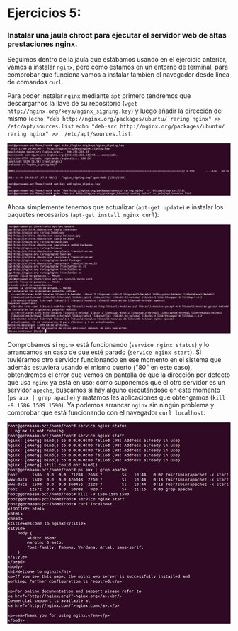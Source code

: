 # Ejercicios 5:
### Instalar una jaula chroot para ejecutar el servidor web de altas prestaciones nginx.

Seguimos dentro de la jaula que estábamos usando en el ejercicio anterior, vamos a instalar `nginx`, pero como estamos en un entorno de terminal, para comprobar que funciona vamos a instalar también el navegador desde línea de comandos `curl`.

Para poder instalar `nginx` mediante `apt` primero tendremos que descargarnos la llave de su repositorio (`wget http://nginx.org/keys/nginx_signing.key`) y luego añadir la dirección del mismo (`echo "deb http://nginx.org/packages/ubuntu/ raring nginx" >> /etc/apt/sources.list` `echo "deb-src http://nginx.org/packages/ubuntu/ raring nginx" >>  /etc/apt/sources.list`:

![eje05_img01](imagenes/eje05_img01.png)

Ahora simplemente tenemos que actualizar (`apt-get update`) e instalar los paquetes necesarios (`apt-get install nginx curl`):

![eje05_img02](imagenes/eje05_img02.png)

Comprobamos si `nginx` está funcionando (`service nginx status`) y lo arrancamos en caso de que esté parado (`service nginx start`). Si tuviéramos otro servidor funcionando en ese momento en el sistema que además estuviera usando el mismo puerto ("80" en este caso), obtendremos el error que vemos en pantalla de que la dirección por defecto que usa `nginx` ya está en uso; como suponemos que el otro servidor es un servidor `apache`, buscamos si hay alguno ejecutándose en este momento (`ps aux | grep apache`) y matamos las aplicaciones que obtengamos (`kill -9 1586 1589 1590`). Ya podemos arrancar `nginx` sin ningún problema y comprobar que está funcionando con el navegador `curl localhost`:

![eje05_img03](imagenes/eje05_img03.png)
